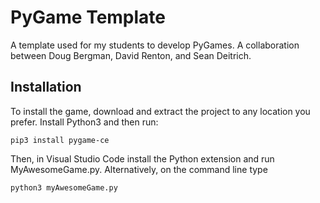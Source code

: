 # PyGame Template
 A template used for my students to develop PyGames. A collaboration between Doug Bergman, David Renton, and Sean Deitrich.

## Installation
To install the game, download and extract the project to any location you prefer. Install Python3 and then run:

```pip3 install pygame-ce```

Then, in Visual Studio Code install the Python extension and run MyAwesomeGame.py. Alternatively, on the command line type

```python3 myAwesomeGame.py```
